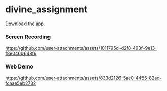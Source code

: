 # divine_assignment

[Download](https://drive.google.com/file/d/1yJSebsOhO94ahzDL-H0IJvGtmtuJx8UC/view?usp=sharing) the app.

### Screen Recording

https://github.com/user-attachments/assets/1011795d-d2f8-493f-9e13-f8e046b648f6


### Web Demo

https://github.com/user-attachments/assets/833d2126-5ae0-4455-82ad-fcaae5eb2732
